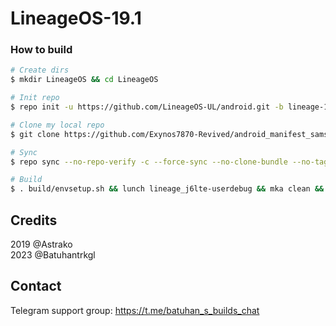# LineageOS-19.1

### How to build ###

```bash
# Create dirs
$ mkdir LineageOS && cd LineageOS

# Init repo
$ repo init -u https://github.com/LineageOS-UL/android.git -b lineage-19.1

# Clone my local repo
$ git clone https://github.com/Exynos7870-Revived/android_manifest_samsung_j6lte.git -b LineageOS-19.1 .repo/local_manifests

# Sync
$ repo sync --no-repo-verify -c --force-sync --no-clone-bundle --no-tags --optimized-fetch --prune -j`nproc`

# Build
$ . build/envsetup.sh && lunch lineage_j6lte-userdebug && mka clean && mka api-stubs-docs && mka hiddenapi-lists-docs && mka system-api-stubs-docs && mka test-api-stubs-docs && mka bacon -j`nproc`
```

## Credits
2019 @Astrako<br>
2023 @Batuhantrkgl

## Contact
Telegram support group: https://t.me/batuhan_s_builds_chat
